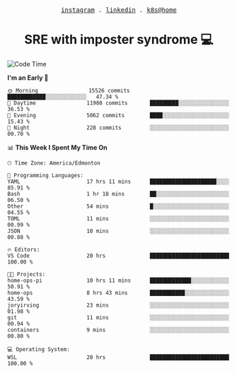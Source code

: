 <p align="center">
  <samp>
    <a href="https://www.instagram.com/lildrunkensmurf/">instagram</a> .
    <a href="https://www.linkedin.com/in/joryirving/">linkedin</a> .
    <a href="https://github.com/joryirving/home-ops">k8s@home</a>
  </samp>
</p>

<h1 align="center">
  SRE with imposter syndrome 💻
</h1>

<!--START_SECTION:waka-->
![Code Time](http://img.shields.io/badge/Code%20Time-378%20hrs%2038%20mins-blue)

**I'm an Early 🐤** 

```text
🌞 Morning                15526 commits       ████████████░░░░░░░░░░░░░   47.34 % 
🌆 Daytime                11980 commits       █████████░░░░░░░░░░░░░░░░   36.53 % 
🌃 Evening                5062 commits        ████░░░░░░░░░░░░░░░░░░░░░   15.43 % 
🌙 Night                  228 commits         ░░░░░░░░░░░░░░░░░░░░░░░░░   00.70 % 
```


📊 **This Week I Spent My Time On** 

```text
🕑︎ Time Zone: America/Edmonton

💬 Programming Languages: 
YAML                     17 hrs 11 mins      █████████████████████░░░░   85.91 % 
Bash                     1 hr 18 mins        ██░░░░░░░░░░░░░░░░░░░░░░░   06.50 % 
Other                    54 mins             █░░░░░░░░░░░░░░░░░░░░░░░░   04.55 % 
TOML                     11 mins             ░░░░░░░░░░░░░░░░░░░░░░░░░   00.99 % 
JSON                     10 mins             ░░░░░░░░░░░░░░░░░░░░░░░░░   00.88 % 

🔥 Editors: 
VS Code                  20 hrs              █████████████████████████   100.00 % 

🐱‍💻 Projects: 
home-ops-pi              10 hrs 11 mins      █████████████░░░░░░░░░░░░   50.91 % 
home-ops                 8 hrs 43 mins       ███████████░░░░░░░░░░░░░░   43.59 % 
joryirving               23 mins             ░░░░░░░░░░░░░░░░░░░░░░░░░   01.98 % 
git                      11 mins             ░░░░░░░░░░░░░░░░░░░░░░░░░   00.94 % 
containers               9 mins              ░░░░░░░░░░░░░░░░░░░░░░░░░   00.80 % 

💻 Operating System: 
WSL                      20 hrs              █████████████████████████   100.00 % 
```


<!--END_SECTION:waka-->
